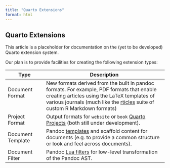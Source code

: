 ```yaml
---
title: "Quarto Extensions"
format: html
---
```


## Quarto Extensions

This article is a placeholder for documentation on the (yet to be developed) Quarto extension system.

Our plan is to provide facilities for creating the following extension types:

| **Type**                            | Description                                                                                                                                                                                                                                                 |
|-------------------------------------|-------------------------------------------------------------------------------------------------------------------------------------------------------------------------------------------------------------------------------------------------------------|
| Document Format                     | New formats derived from the built in pandoc formats. For example, PDF formats that enable creating articles using the LaTeX templates of various journals (much like the [rticles](https://github.com/rstudio/rticles) suite of custom R Markdown formats) |
| Project Format                      | Output formats for `website` or `book` [Quarto Projects](quarto-projects.html) (both still under development).                                                                                                                                              |
| Document Template                   | Pandoc [templates](https://pandoc.org/MANUAL.html#templates) and scaffold content for documents (e.g. to provide a common structure or look and feel across documents).                                                                                     |
| Document Filter                     | Pandoc [Lua filters](https://pandoc.org/lua-filters.html) for low-level transformation of the Pandoc AST.                                                                                                                                                   |
